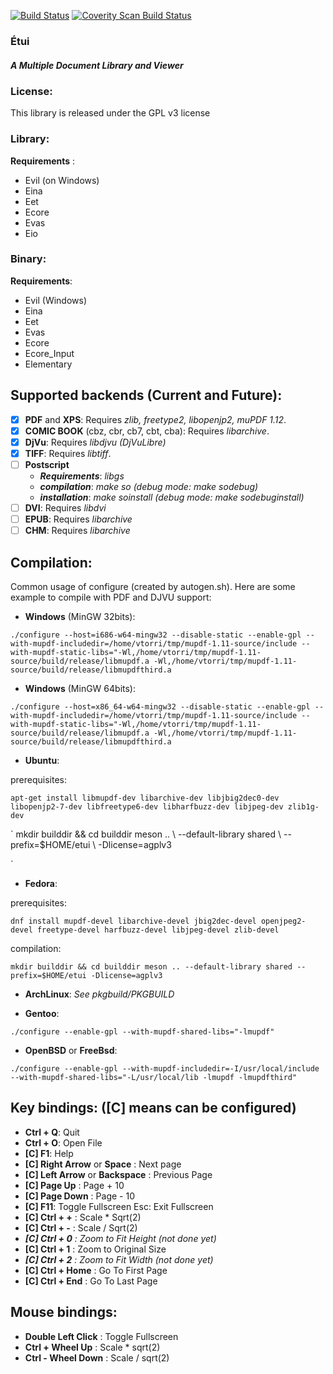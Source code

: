 [![Build Status](https://travis-ci.org/vtorri/etui.svg?branch=master)](https://travis-ci.org/vtorri/etui)
<a href="https://scan.coverity.com/projects/vtorri-etui">
<img alt="Coverity Scan Build Status" src="https://scan.coverity.com/projects/13637/badge.svg"/></a>

### Étui 
##### A Multiple Document Library and Viewer

### License:

This library is released under the GPL v3 license

### Library:


**Requirements** :

  - Evil (on Windows)
  - Eina
  - Eet
  - Ecore
  - Evas
  - Eio

### Binary:

 **Requirements**:
  - Evil (Windows)
  - Eina
  - Eet
  - Evas
  - Ecore
  - Ecore_Input
  - Elementary

## Supported backends (Current and Future):

- [x] **PDF** and **XPS**: Requires *zlib, freetype2, libopenjp2, muPDF 1.12*.
- [x] **COMIC BOOK** (cbz, cbr, cb7, cbt, cba): Requires *libarchive*.
- [x] **DjVu**: Requires *libdjvu (DjVuLibre)*
- [x] **TIFF**: Requires *libtiff*.
- [ ] **Postscript**
	- ***Requirements***: *libgs*
	- ***compilation***: *make so (debug mode: make sodebug)*
	- ***installation***: *make soinstall (debug mode: make sodebuginstall)*
- [ ] **DVI**: Requires *libdvi*
- [ ] **EPUB**: Requires *libarchive*
- [ ] **CHM**: Requires *libarchive*

## Compilation:

Common usage of configure (created by autogen.sh). Here are some example to compile with PDF and DJVU support:

- **Windows** (MinGW 32bits):

`
./configure --host=i686-w64-mingw32 --disable-static --enable-gpl --with-mupdf-includedir=/home/vtorri/tmp/mupdf-1.11-source/include --with-mupdf-static-libs="-Wl,/home/vtorri/tmp/mupdf-1.11-source/build/release/libmupdf.a -Wl,/home/vtorri/tmp/mupdf-1.11-source/build/release/libmupdfthird.a
`
- **Windows** (MinGW 64bits):

`
./configure --host=x86_64-w64-mingw32 --disable-static --enable-gpl --with-mupdf-includedir=/home/vtorri/tmp/mupdf-1.11-source/include --with-mupdf-static-libs="-Wl,/home/vtorri/tmp/mupdf-1.11-source/build/release/libmupdf.a -Wl,/home/vtorri/tmp/mupdf-1.11-source/build/release/libmupdfthird.a
`

- **Ubuntu**:

prerequisites:

`
apt-get install libmupdf-dev libarchive-dev libjbig2dec0-dev libopenjp2-7-dev libfreetype6-dev libharfbuzz-dev libjpeg-dev zlib1g-dev
`

`
mkdir builddir && cd builddir
meson .. \\
    --default-library shared \\
    --prefix=$HOME/etui \\
    -Dlicense=agplv3

`

- **Fedora**:

prerequisites:

`
dnf install mupdf-devel libarchive-devel jbig2dec-devel openjpeg2-devel freetype-devel harfbuzz-devel libjpeg-devel zlib-devel
`

compilation:

`
mkdir builddir && cd builddir
meson .. --default-library shared --prefix=$HOME/etui -Dlicense=agplv3
`

- **ArchLinux**: *See pkgbuild/PKGBUILD*

- **Gentoo**:

`
./configure --enable-gpl --with-mupdf-shared-libs="-lmupdf"
`

- **OpenBSD** or **FreeBsd**:

`
./configure --enable-gpl --with-mupdf-includedir=-I/usr/local/include --with-mupdf-shared-libs="-L/usr/local/lib -lmupdf -lmupdfthird"
`

## Key bindings: ([C] means can be configured)

- **Ctrl + Q**: Quit
- **Ctrl + O**: Open File
- **[C] F1**: Help
- **[C] Right Arrow** or **Space** : Next page
- **[C] Left Arrow** or **Backspace** : Previous Page
- **[C] Page Up** : Page + 10
- **[C] Page Down** : Page - 10
- **[C] F11**: Toggle Fullscreen Esc: Exit Fullscreen
- **[C] Ctrl + +** : Scale * Sqrt(2)
- **[C] Ctrl + -** : Scale / Sqrt(2)
- ***[C] Ctrl + 0** : Zoom to Fit Height (not done yet)*
- **[C] Ctrl + 1** : Zoom to Original Size
- ***[C] Ctrl + 2** : Zoom to Fit Width (not done yet)*
- **[C] Ctrl + Home** : Go To First Page
- **[C] Ctrl + End** : Go To Last Page

## Mouse bindings:

- **Double Left Click** : Toggle Fullscreen
- **Ctrl + Wheel Up** : Scale * sqrt(2)
- **Ctrl - Wheel Down** : Scale / sqrt(2)
